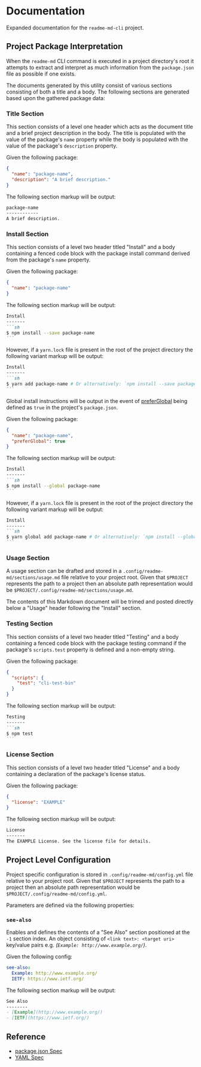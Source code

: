 Documentation
=============
Expanded documentation for the `readme-md-cli` project.

Project Package Interpretation
------------------------------
When the `readme-md` CLI command is executed in a project directory's root it
attempts to extract and interpret as much information from the `package.json`
file as possible if one exists.

The documents generated by this utility consist of various sections consisting
of both a title and a body. The following sections are generated based upon the
gathered package data:

### Title Section
This section consists of a level one header which acts as the document title and
a brief project description in the body. The title is populated with the value
of the package's `name` property while the body is populated with the value of
the package's `description` property.

Given the following package:

```json
{
  "name": "package-name",
  "description": "A brief description."
}
```

The following section markup will be output:

```md
package-name
------------
A brief description.
```

### Install Section
This section consists of a level two header titled "Install" and a body
containing a fenced code block with the package install command derived from
the package's `name` property.

Given the following package:

```json
{
  "name": "package-name"
}
```

The following section markup will be output:

````md
Install
-------
```sh
$ npm install --save package-name
```
````

However, if a `yarn.lock` file is present in the root of the project directory
the following variant markup will be output:

````md
Install
-------
```sh
$ yarn add package-name # Or alternatively: `npm install --save package-name`
```
````

Global install instructions will be output in the event of
[preferGlobal](https://docs.npmjs.com/files/package.json#preferglobal) being
defined as `true` in the project's `package.json`.

Given the following package:

```json
{
  "name": "package-name",
  "preferGlobal": true
}
```

The following section markup will be output:

````md
Install
-------
```sh
$ npm install --global package-name
```
````

However, if a `yarn.lock` file is present in the root of the project directory
the following variant markup will be output:

````md
Install
-------
```sh
$ yarn global add package-name # Or alternatively: `npm install --global package-name`
```
````

### Usage Section
A usage section can be drafted and stored in a
`.config/readme-md/sections/usage.md` file relative to your project root. Given
that `$PROJECT` represents the path to a project then an absolute path
representation would be `$PROJECT/.config/readme-md/sections/usage.md`.

The contents of this Markdown document will be trimed and posted directly below
a "Usage" header following the "Install" section.

### Testing Section
This section consists of a level two header titled "Testing" and a body
containing a fenced code block with the package testing command if the package's
`scripts.test` property is defined and a non-empty string.

Given the following package:

```json
{
  "scripts": {
    "test": "cli-test-bin"
  }
}
```

The following section markup will be output:

````md
Testing
-------
```sh
$ npm test
```
````

### License Section
This section consists of a level two header titled "License" and a body
containing a declaration of the package's license status.

Given the following package:

```json
{
  "license": "EXAMPLE"
}
```

The following section markup will be output:

```md
License
-------
The EXAMPLE License. See the license file for details.
```

Project Level Configuration
---------------------------
Project specific configuration is stored in `.config/readme-md/config.yml` file
relative to your project root. Given that `$PROJECT` represents the path to a
project then an absolute path representation would be
`$PROJECT/.config/readme-md/config.yml`.

Parameters are defined via the following properties:

### `see-also`
Enables and defines the contents of a "See Also" section positioned at the `-1`
section index. An object consisting of `<link text>: <target uri>` key/value
pairs e.g. _(`Example: http://www.example.org/`)_.

Given the following config:

```yml
see-also:
  Example: http://www.example.org/
  IETF: https://www.ietf.org/
```

The following section markup will be output:

```md
See Also
--------
- [Example](http://www.example.org/)
- [IETF](https://www.ietf.org/)
```

Reference
---------
- [package.json Spec](https://docs.npmjs.com/files/package.json)
- [YAML Spec](http://www.yaml.org/spec/1.2/spec.html)
